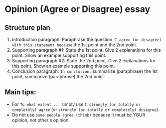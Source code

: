 # Opinion (Agree or Disagree) essay

## Structure plan

1. Introduction paragraph: Paraphrase the question. `I agree (or disagree) with this statement because` the 1st point and the 2nd point.
1. Supporting paragraph #1: State the 1st point. Give 2 explanations for this point. Show an example supporting this point.
1. Supporting paragraph #2: State the 2nd point. Give 2 explanations for this point. Show an example supporting this point.
1. Conclusion paragraph: `In conclusion,` summarize (paraphrase) the 1st point, summarize (paraphrase) the 2nd point.


## Main tips:

- For `To what extent ...` simply use `I strongly (or totally or completely) agree` (or `strongly (or totally or completely) disagree`).
- Do not use `some people agree (think)` because it must be YOUR opinion, not other's opinion.
